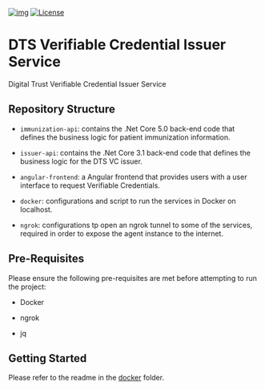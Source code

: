 [![img](https://img.shields.io/badge/Lifecycle-Experimental-339999)](https://github.com/bcgov/repomountie/blob/master/doc/lifecycle-badges.md)
[![License](https://img.shields.io/badge/License-Apache%202.0-blue.svg)](LICENSE)

# DTS Verifiable Credential Issuer Service

Digital Trust Verifiable Credential Issuer Service

## Repository Structure

- `immunization-api`: contains the .Net Core 5.0 back-end code that defines the business logic for patient immunization information.

- `issuer-api`: contains the .Net Core 3.1 back-end code that defines the business logic for the DTS VC issuer.

- `angular-frontend`: a Angular frontend that provides users with a user interface to request Verifiable Credentials.

- `docker`: configurations and script to run the services in Docker on localhost.

- `ngrok`: configurations tp open an ngrok tunnel to some of the services, required in order to expose the agent instance to the internet.

## Pre-Requisites

Please ensure the following pre-requisites are met before attempting to run the project:

- Docker

- ngrok

- jq

## Getting Started

Please refer to the readme in the [docker](./docker/README.md) folder.
